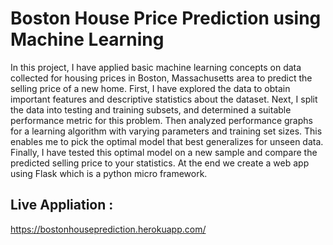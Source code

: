 # Boston House Price Prediction using Machine Learning
In this project, I have applied basic machine learning concepts on data collected for housing prices in Boston, Massachusetts area to predict the selling price of a new home. First, I have explored the data to obtain important features and descriptive statistics about the dataset. Next, I split the data into testing and training subsets, and determined a suitable performance metric for this problem. Then analyzed performance graphs for a learning algorithm with varying parameters and training set sizes. This enables me to pick the optimal model that best generalizes for unseen data. Finally, I have tested this optimal model on a new sample and compare the predicted selling price to your statistics.
At the end we create a web app using Flask which is a python micro framework.

## Live Appliation :
https://bostonhouseprediction.herokuapp.com/
